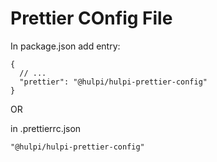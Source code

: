 # Prettier COnfig File

In package.json add entry:
```jsonc
{
  // ...
  "prettier": "@hulpi/hulpi-prettier-config"
}
```

OR

in 
.prettierrc.json
``` 
"@hulpi/hulpi-prettier-config"
```
